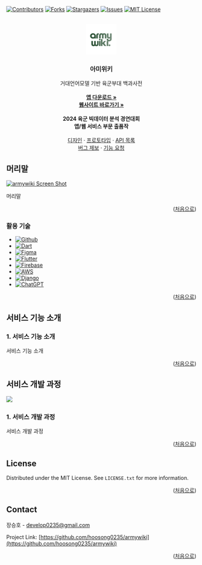 <a id="readme-top"></a>

[![Contributors][contributors-shield]][contributors-url]
[![Forks][forks-shield]][forks-url]
[![Stargazers][stars-shield]][stars-url]
[![Issues][issues-shield]][issues-url]
[![MIT License][license-shield]][license-url]



<br />
<div align="center">
  <a href="https://github.com/hoosong0235/armywiki">
    <img src="readmeAssets/logo.png" alt="Logo" width="80" height="80">
  </a>

  <h3 align="center">아미위키</h3>

  <p align="center">
    거대언어모델 기반 육군부대 백과사전
    <br />
    <br />
    <a href="https://github.com/hoosong0235/armywiki/releases/tag/v1.0.0"><strong>앱 다운로드 »</strong></a>
    <br />
    <a href="https://armywiki-b1aa7.web.app/"><strong>웹사이트 바로가기 »</strong></a>
    <br />
    <br />
    <strong>2024 육군 빅데이터 분석 경연대회<br />앱/웹 서비스 부문 출품작</strong>
    <br />
    <br />
    <a href="https://www.figma.com/design/6ebA9mmyCWwHRSKceCedG2/%EC%95%84%EB%AF%B8%EC%9C%84%ED%82%A4?node-id=56795-3595&t=W0BMyQ93jmEbO3TC-1">디자인</a>
    ·
    <a href="https://www.figma.com/proto/6ebA9mmyCWwHRSKceCedG2/%EC%95%84%EB%AF%B8%EC%9C%84%ED%82%A4?node-id=56795-3595&t=W0BMyQ93jmEbO3TC-1">프로토타입</a>
    ·
    <a href="https://docs.google.com/document/d/1kMWFKQUoursn00YB4lEP6ZLOt-ywIcUY3eDyZ2UXOfM/edit?usp=sharing">API 목록</a>
    <br />
    <a href="https://github.com/hoosong0235/armywiki/issues/new?labels=bug&template=bug-report---.md">버그 제보</a>
    ·
    <a href="https://github.com/hoosong0235/armywiki/issues/new?labels=enhancement&template=feature-request---.md">기능 요청</a>
  </p>
</div>



## 머리말

[![armywiki Screen Shot][product-screenshot]](https://youtu.be/2rbYi0seG9Q?si=1sc6Hthl_OeOz4bz)

머리말

<p align="right">(<a href="#readme-top">처음으로</a>)</p>



### 활용 기술

* [![Github][Github.js]][Github-url]
* [![Dart][Dart.js]][Dart-url]
* [![Figma][Figma.js]][Figma-url]
* [![Flutter][Flutter.js]][Flutter-url]
* [![Firebase][Firebase.js]][Firebase-url]
* [![AWS][Aws.js]][Aws-url]
* [![Django][Django.js]][Django-url]
* [![ChatGPT][ChatGPT.js]][ChatGPT-url]


<p align="right">(<a href="#readme-top">처음으로</a>)</p>



## 서비스 기능 소개

### 1. 서비스 기능 소개

서비스 기능 소개


<p align="right">(<a href="#readme-top">처음으로</a>)</p>

## 서비스 개발 과정

![](readmeAssets/architecture.png)

### 1. 서비스 개발 과정

서비스 개발 과정


<p align="right">(<a href="#readme-top">처음으로</a>)</p>



<!-- LICENSE -->
## License

Distributed under the MIT License. See `LICENSE.txt` for more information.

<p align="right">(<a href="#readme-top">처음으로</a>)</p>



<!-- CONTACT -->
## Contact

장승호 - develop0235@gmail.com

Project Link: [https://github.com/hoosong0235/armywiki](https://github.com/hoosong0235/armywiki)

<p align="right">(<a href="#readme-top">처음으로</a>)</p>



<!-- MARKDOWN LINKS & IMAGES -->
<!-- https://www.markdownguide.org/basic-syntax/#reference-style-links -->
[contributors-shield]: https://img.shields.io/github/contributors/hoosong0235/armywiki.svg?style=for-the-badge
[contributors-url]: https://github.com/hoosong0235/armywiki/graphs/contributors
[forks-shield]: https://img.shields.io/github/forks/hoosong0235/armywiki.svg?style=for-the-badge
[forks-url]: https://github.com/hoosong0235/armywiki/network/members
[stars-shield]: https://img.shields.io/github/stars/hoosong0235/armywiki.svg?style=for-the-badge
[stars-url]: https://github.com/hoosong0235/armywiki/stargazers
[issues-shield]: https://img.shields.io/github/issues/hoosong0235/armywiki.svg?style=for-the-badge
[issues-url]: https://github.com/hoosong0235/armywiki/issues
[license-shield]: https://img.shields.io/github/license/hoosong0235/armywiki.svg?style=for-the-badge
[license-url]: https://github.com/hoosong0235/armywiki/blob/master/LICENSE.txt
[product-screenshot]: readmeAssets/youtube.png
[Github.js]: https://img.shields.io/badge/github-%23121011.svg?style=for-the-badge&logo=github&logoColor=white
[Github-url]: https://github.com/
[Dart.js]: https://img.shields.io/badge/dart-%230175C2.svg?style=for-the-badge&logo=dart&logoColor=white
[Dart-url]: https://dart.dev/
[Figma.js]: https://img.shields.io/badge/figma-%23F24E1E.svg?style=for-the-badge&logo=figma&logoColor=white
[Figma-url]: https://www.figma.com/
[Flutter.js]: https://img.shields.io/badge/Flutter-%2302569B.svg?style=for-the-badge&logo=Flutter&logoColor=white
[Flutter-url]: https://flutter.dev/
[Firebase.js]: https://img.shields.io/badge/firebase-a08021?style=for-the-badge&logo=firebase&logoColor=ffcd34
[Firebase-url]: https://firebase.google.com/
[Aws.js]: https://img.shields.io/badge/AWS-%23FF9900.svg?style=for-the-badge&logo=amazon-aws&logoColor=white
[Aws-url]: https://aws.amazon.com/
[Django.js]: https://img.shields.io/badge/django-%23092E20.svg?style=for-the-badge&logo=django&logoColor=white
[Django-url]: https://www.djangoproject.com/
[ChatGPT.js]: https://img.shields.io/badge/chatGPT-74aa9c?style=for-the-badge&logo=openai&logoColor=white
[ChatGPT-url]: https://chat.openai.com/
